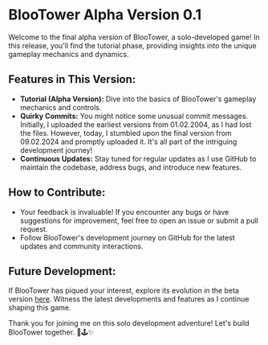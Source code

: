 # BlooTower Alpha Version 0.1

Welcome to the final alpha version of BlooTower, a solo-developed game! In this release, you'll find the tutorial phase, providing insights into the unique gameplay mechanics and dynamics.

## Features in This Version:
- **Tutorial (Alpha Version):** Dive into the basics of BlooTower's gameplay mechanics and controls.
- **Quirky Commits:** You might notice some unusual commit messages. Initially, I uploaded the earliest versions from 01.02.2004, as I had lost the files. However, today, I stumbled upon the final version from 09.02.2024 and promptly uploaded it. It's all part of the intriguing development journey!
- **Continuous Updates:** Stay tuned for regular updates as I use GitHub to maintain the codebase, address bugs, and introduce new features.

## How to Contribute:
- Your feedback is invaluable! If you encounter any bugs or have suggestions for improvement, feel free to open an issue or submit a pull request.
- Follow BlooTower's development journey on GitHub for the latest updates and community interactions.

## Future Development:
If BlooTower has piqued your interest, explore its evolution in the beta version [here](https://github.com/ArkaiduszKapa/BlooTower---beta). Witness the latest developments and features as I continue shaping this game.

Thank you for joining me on this solo development adventure! Let's build BlooTower together. 🏰🕹️✨
